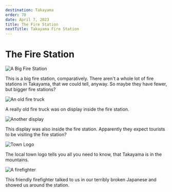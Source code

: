 ```yaml
---
destination: Takayama
order: 70
date: April 7, 2023
title: The Fire Station
nextTitle: Takayama Fire Station
---
```


# The Fire Station

![A Big Fire Station](/assets/takayama/PXL_20230411_002613029.jpg)

This is a big fire station, comparatively. There aren't a whole lot of fire stations in Takayama, that we could tell, anyway. So maybe they have fewer, but bigger fire stations?

![An old fire truck](/assets/takayama/PXL_20230411_002743136.jpg)

A really old fire truck was on display inside the fire station. 


![Another display](/assets/takayama/PXL_20230411_002804206.jpg)

This display was also inside the fire station. Apparently they expect tourists to be visiting the fire station?

![Town Logo](/assets/takayama/PXL_20230411_003551903.MP.jpg)

The local town logo tells you all you need to know, that Takayama is in the mountains.

![A firefighter](/assets/takayama/PXL_20230411_003754893.jpg)

This friendly firefighter talked to us in our terribly broken Japanese and showed us around the station.
